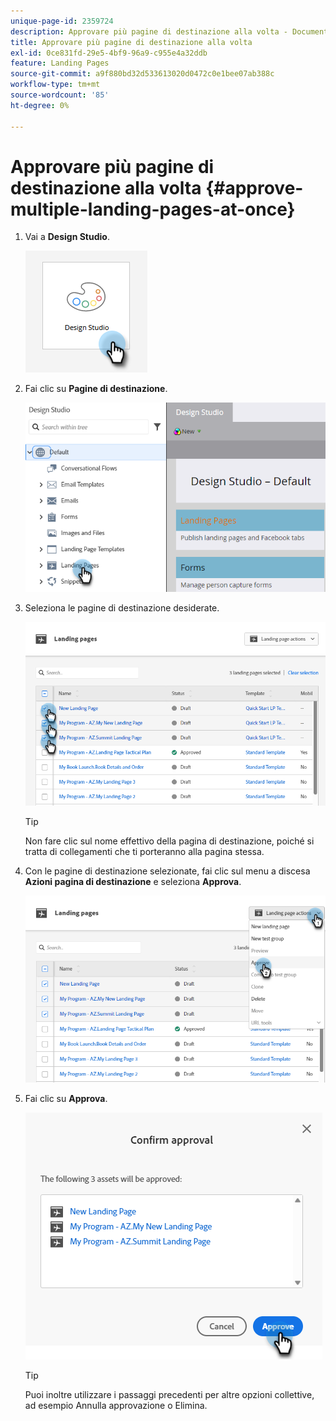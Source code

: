 ```yaml
---
unique-page-id: 2359724
description: Approvare più pagine di destinazione alla volta - Documentazione di Marketo - Documentazione del prodotto
title: Approvare più pagine di destinazione alla volta
exl-id: 0ce831fd-29e5-4bf9-96a9-c955e4a32ddb
feature: Landing Pages
source-git-commit: a9f880bd32d533613020d0472c0e1bee07ab388c
workflow-type: tm+mt
source-wordcount: '85'
ht-degree: 0%

---
```


# Approvare più pagine di destinazione alla volta {#approve-multiple-landing-pages-at-once}

1. Vai a **Design Studio**.

   ![](assets/approve-multiple-landing-pages-at-once-1.png)

1. Fai clic su **Pagine di destinazione**.

   ![](assets/approve-multiple-landing-pages-at-once-2.png)

1. Seleziona le pagine di destinazione desiderate.

   ![](assets/approve-multiple-landing-pages-at-once-3.png)

   >[!TIP]
   >
   >Non fare clic sul nome effettivo della pagina di destinazione, poiché si tratta di collegamenti che ti porteranno alla pagina stessa.

1. Con le pagine di destinazione selezionate, fai clic sul menu a discesa **Azioni pagina di destinazione** e seleziona **Approva**.

   ![](assets/approve-multiple-landing-pages-at-once-4.png)

1. Fai clic su **Approva**.

   ![](assets/approve-multiple-landing-pages-at-once-5.png)

   >[!TIP]
   >
   >Puoi inoltre utilizzare i passaggi precedenti per altre opzioni collettive, ad esempio Annulla approvazione o Elimina.
